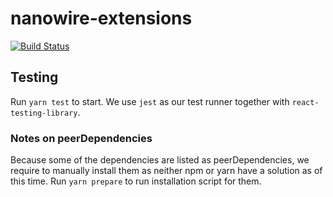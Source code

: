 # nanowire-extensions

[![Build Status](https://travis-ci.com/SpotlightData/nanowire-extensions.svg?branch=master)](https://travis-ci.com/SpotlightData/nanowire-extensions)

## Testing

Run `yarn test` to start. We use `jest` as our test runner together with `react-testing-library`.

### Notes on peerDependencies

Because some of the dependencies are listed as peerDependencies, we require to manually install them as neither npm or yarn have a solution as of this time.
Run `yarn prepare` to run installation script for them.
